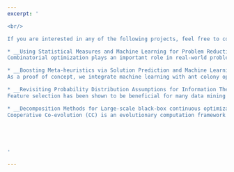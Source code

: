 ```yaml
---
excerpt: '

<br/> 

If you are interested in any of the following projects, feel free to contract me for a collaboration or simply exchanging ideas. <br/>

* __Using Statistical Measures and Machine Learning for Problem Reduction__ [[outcome1](https://yuansuny.github.io/files/Jpaper_MLPR.pdf), [outcome2](https://arxiv.org/pdf/2005.05847.pdf)] <br/>
Combinatorial optimization plays an important role in real-world problem solving. In the big data era, the dimensionality of a combinatorial optimization problem is usually very large, which poses a significant challenge to existing solution algorithms. In this project, we investigate problem reduction techniques using stochastic sampling and machine learning to tackle large-scale optimization problems. These techniques heuristically remove decision variables from a problem instance, that are not expected to be part of an optimal solution. First, we investigate the use of statistical measures computed from stochastic sampling of feasible solutions compared with features computed directly from the instance data. Two measures are particularly useful for this: 1) a ranking-based measure, favoring decision variables that frequently appear in high-quality solutions; and 2) a correlation-based measure, favoring decision variables that are highly correlated with the objective values. To take this further, we develop a machine learning approach, called Machine Learning for Problem Reduction (MLPR), that trains a supervised learning model on easy problem instances for which the optimal solution is known. This gives us a combination of features enabling us to better predict the decision variables that belong to the optimal solution for a given hard problem. We have demonstrated the efficacy of our approaches on the maximum weight clique problem ([MWCP](https://yuansuny.github.io/files/Jpaper_MLPR.pdf)) and travelling salesman problem ([TSP](https://arxiv.org/pdf/2005.05847.pdf)). Our experimental results have shown that our problem reduction techniques are very effective and can be used to boost the performance of existing solution methods.

* __Boosting Meta-heuristics via Solution Prediction and Machine Learning__ (To apprear) <br/>
As a proof of concept, we integrate machine learning with ant colony optimization (ACO) to solve a combinatorial optimization problem. Our machine learning model trains on a set of optimally-solved problem instances, and predicts for a test instance which decision variables are more likely to be part of an optimal solution. We explore multiple ways of incorporating this solution prediction into the probabilistic model of ACO to bias its sampling towards using predicted high-quality decision variables more often, when constructing feasible solutions. We empirically show that our machine learning prediction significantly speeds up ACO in finding high-quality solutions, and outperforms other quality measure directly computed from problem characteristics.  Our model is robust in the sense that 1) it is fairly insensitive to the learning algorithm used in training; and 2) it generalizes well to large and real-world problem instances.

* __Revisiting Probability Distribution Assumptions for Information Theoretic Feature Selection__ [[outcome](https://yuansuny.github.io/files/Cpaper_PDA.pdf)] <br/>
Feature selection has been shown to be beneficial for many data mining and machine learning tasks, especially for big data analytics. Mutual Information (MI) is a well-known information-theoretic approach used to evaluate the relevance of feature subsets and class labels. However, estimating high-dimensional MI poses significant challenges. Consequently, a great deal of research has focused on using low-order MI approximations or computing a lower bound on MI called Variational Information (VI). These methods often require certain assumptions made on the probability distributions of features such that these distributions are realistic yet tractable to compute. In this project, we revealed two sets of distribution assumptions underlying many MI and VI based methods: Feature Independence Distribution and Geometric Mean Distribution. We systematically analyzed their strengths and weaknesses and proposed a logical extension called Arithmetic Mean Distribution, which leads to an unbiased and normalised estimation of probability densities. We conducted detailed empirical studies across a suite of 29 real-world classification problems and illustrated improved prediction accuracy of our methods based on the identification of more informative features, thus providing support for our theoretical findings.

* __Decomposition Methods for Large-scale black-box continuous optimization problems__ [[outcome](https://yuansuny.github.io/files/Jpaper_RDG.pdf)] <br/>
Cooperative Co-evolution (CC) is an evolutionary computation framework that can be used to solve high dimensional optimization problems via a ‘divide-and-conquer’ mechanism. However, the main challenge when using this framework lies in problem decomposition. That is, deciding how to allocate decision variables to a particular sub-problem, especially interacting decision variables. Existing decomposition methods are typically computationally expensive, taking $O(n^2)$ function evaluations when decomposing an n-dimensional problem. In this project, we propose a new decomposition method, which we call Recursive Differential Grouping (RDG), by considering the interaction between decision variables based on non-linearity detection. RDG recursively examines the interaction between a selected decision variable and the remaining variables, placing all interacting decision variables into the same sub-problem. We use analytical methods to show that RDG can be used to efficiently decompose an n-dimensional problem using $O(n \log n)$ function evaluations, without explicitly examining all pairwise variable interactions. We evaluated the efficacy of the RDG method using large scale benchmark optimization problems. Numerical simulation experiments showed that RDG greatly improved the efficiency of problem decomposition in terms of time complexity. Significantly, when RDG was embedded in a CC framework, the optimization results were better than results from seven other decomposition methods.





'

---
```

